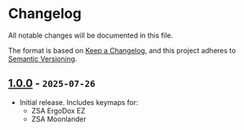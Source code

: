 # Changelog

All notable changes will be documented in this file.

The format is based on [Keep a Changelog](https://keepachangelog.com/en/1.0.0/),
and this project adheres to [Semantic Versioning](https://semver.org/spec/v2.0.0.html).

## [1.0.0] - `2025-07-26`

- Initial release. Includes keymaps for:
    - ZSA ErgoDox EZ
    - ZSA Moonlander

[1.0.0]: https://github.com/ianlewis/qmk-keymap/releases/tag/v1.0.0
